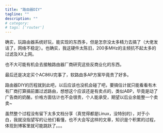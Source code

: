 ```yaml
---
title: "路由器DIY"
tagline: ""
description: ""
# category: 
# tags: ['router']
---
```


确实，玩路由器系统好玩，能实现的东西多，但是怎奈没太多精力去搞了（大佬发话了，网络不稳定）。也确实，我这硬件太陈旧，200多MHz的主频抗不起太多的过滤及XX上网。

也不大可能有机会去接触路由器厂商研究这些反商业化的东西。

最后还是决定买个AC86U完事了，软路由多AP方案毕竟贵了好多。


路由器DIY的历程就到此吧，以后应该也没机会碰了吧，要搞估计就只能看看有木有厂商打算搞前置过滤路由，想想这个应该还是有卖点的，类似ABP，毕竟是动了广告商的奶酪，价格方面估计也不会很贵，个人能承受，期望以后业余能整一个卖卖~

虽然整个过程没有留下太多文档分享（真觉得都是Linux，没特别的），对于小白，我就没指望写的让他们看懂，也不大会写这样的文章，知识是个积累的过程，体现到博客里就可能跳跃了。。。


